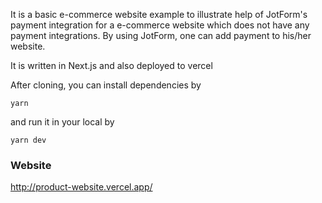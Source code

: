  It is a basic e-commerce website example to illustrate help of JotForm's payment integration for a e-commerce website which does not have any payment integrations. By using JotForm, one can add payment to his/her website.

It is written in Next.js and also deployed to vercel

After cloning, you can install dependencies by

    yarn

and run it in your local by
 

    yarn dev

###   Website
http://product-website.vercel.app/

